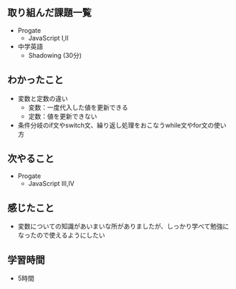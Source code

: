 ## 取り組んだ課題一覧
- Progate
  - JavaScript Ⅰ,Ⅱ
- 中学英語
  - Shadowing (30分)
## わかったこと
- 変数と定数の違い
  - 変数：一度代入した値を更新できる
  - 定数：値を更新できない
- 条件分岐のif文やswitch文、繰り返し処理をおこなうwhile文やfor文の使い方
## 次やること
- Progate
  - JavaScript Ⅲ,Ⅳ
## 感じたこと
- 変数についての知識があいまいな所がありましたが、しっかり学べて勉強になったので使えるようにしたい
## 学習時間
- 5時間